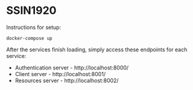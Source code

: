 # SSIN1920

Instructions for setup:

    docker-compose up

After the services finish loading, simply access these endpoints for each service:

- Authentication server - http://localhost:8000/
- Client server - http://localhost:8001/
- Resources server - http://localhost:8002/
